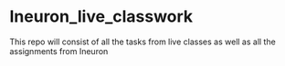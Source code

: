 # Ineuron_live_classwork
This repo will consist of all the tasks from live classes as well as all the assignments from Ineuron
